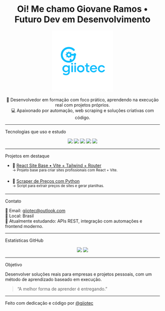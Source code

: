 <h1 align="center">Oi! Me chamo Giovane Ramos • Futuro Dev em Desenvolvimento </h1>

<p align="center">
  <img src="https://github.com/giiotec/giiotec/blob/main/logo-giiotec.png" width="200px" alt="Logo Giiotec" />
</p>

<p align="center"> 
🧠 Desenvolvedor em formação com foco prático, aprendendo na execução real com projetos próprios. <br/>
💻 Apaixonado por automação, web scraping e soluções criativas com código.
</p>

---

 Tecnologias que uso e estudo

<div align="center">
  <img src="https://img.shields.io/badge/React-20232A?style=for-the-badge&logo=react&logoColor=61DAFB" />
  <img src="https://img.shields.io/badge/Vite-646CFF?style=for-the-badge&logo=vite&logoColor=white" />
  <img src="https://img.shields.io/badge/TailwindCSS-06B6D4?style=for-the-badge&logo=tailwindcss&logoColor=white" />
  <img src="https://img.shields.io/badge/JavaScript-F7DF1E?style=for-the-badge&logo=javascript&logoColor=black" />
  <img src="https://img.shields.io/badge/Python-3776AB?style=for-the-badge&logo=python&logoColor=white" />
</div>

---

 Projetos em destaque

- 🔗 [React Site Base • Vite + Tailwind + Router](https://github.com/giiotec/react-site-base-giiotec)  
  <sup>→ Projeto base para criar sites profissionais com React + Vite.</sup>

- 🔗 [Scraper de Preços com Python](https://github.com/giiotec/scraper-precos-python)  
  <sup>→ Script para extrair preços de sites e gerar planilhas.</sup>

---

 Contato

📧 Email: giiotec@outlook.com  
📍 Local: Brasil  
🌱 Atualmente estudando: APIs REST, integração com automações e frontend moderno.

---

 Estatísticas GitHub

<p align="center">
  <img height="150em" src="https://github-readme-stats.vercel.app/api?username=giiotec&show_icons=true&theme=radical" />
  <img height="150em" src="https://github-readme-stats.vercel.app/api/top-langs/?username=giiotec&layout=compact&theme=radical" />
</p>

---

 Objetivo

Desenvolver soluções reais para empresas e projetos pessoais, com um método de aprendizado baseado em execução.  
> “A melhor forma de aprender é entregando.”

---

 Feito com dedicação e código por [@giiotec](https://github.com/giiotec
)
